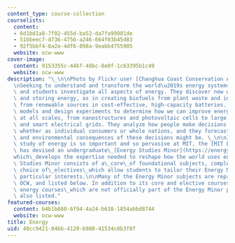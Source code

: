 ```yaml
---
content_type: course-collection
courselists:
  content:
  - 6d1bd1a8-7f02-455d-ba52-da7fa99981de
  - 51bbeec7-d736-4756-a246-664f03b45d83
  - 92f5bbf4-8a2a-4df6-898a-9eabb4755905
  website: ocw-www
cover-image:
  content: 9153355c-44bf-48bc-8e0f-1c63395b1c49
  website: ocw-www
description: "\_\n\nPhoto by Flickr user [Changhua Coast Conservation Action](http://www.flickr.com/photos/waders/).\n\
  \nSeeking to understand and transform the world\u2019s energy systems, MIT researchers\
  \ and students investigate all aspects of energy. They discover new ways of generating\
  \ and storing energy, as in creating biofuels from plant waste and in holding electricity\
  \ from renewable sources in cost-effective, high-capacity batteries. They create\
  \ models and design experiments to determine how we can improve energy efficiency\
  \ at all scales, from nanostructures and photovoltaic cells to large power plants\
  \ and smart electrical grids. They analyze how people make decisions about energy,\
  \ whether as individual consumers or whole nations, and they forecast what the social\
  \ and environmental consequences of these decisions might be. \_\n\nIn fact, the\
  \ study of energy is so important and so pervasive at MIT, the [MIT Energy Initiative](http://energy.mit.edu/)\
  \ has devised an undergraduate\_[Energy Studies Minor](https://energy.mit.edu/education/undergraduate/minor/)\_\
  which\_develops the expertise needed to reshape how the world uses energy. The Energy\
  \ Studies Minor consists of a\_core\_of foundational subjects, complemented by a\
  \ choice of\_electives\_which allow students to tailor their Energy Minor to\_their\
  \ particular interests.\n\nMany of the Energy Minor subjects are represented on\
  \ OCW, and listed below. In addition to its core and elective courses, some\_other\
  \ energy courses\_which are not officially part of the Energy Minor program are\
  \ also listed."
featured-courses:
  content: b4b1b880-6f94-4a24-b638-1854abbd8744
  website: ocw-www
title: Energy
uid: 40cc9421-04bb-4120-b980-41534c0b3f8f
---
```

